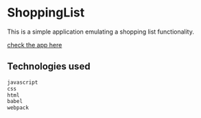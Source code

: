 # ShoppingList

This is a simple application emulating a shopping list functionality.

[check the app here](https://thekapitankorek.github.io/Shopping/)

## Technologies used

```bash
javascript
css
html
babel
webpack

```
